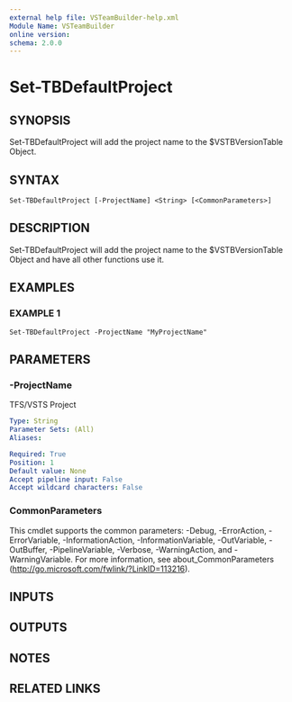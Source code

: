 ```yaml
---
external help file: VSTeamBuilder-help.xml
Module Name: VSTeamBuilder
online version:
schema: 2.0.0
---
```


# Set-TBDefaultProject

## SYNOPSIS
Set-TBDefaultProject will add the project name to the $VSTBVersionTable Object.

## SYNTAX

```
Set-TBDefaultProject [-ProjectName] <String> [<CommonParameters>]
```

## DESCRIPTION
Set-TBDefaultProject will add the project name to the $VSTBVersionTable Object and have all other
functions use it.

## EXAMPLES

### EXAMPLE 1
```
Set-TBDefaultProject -ProjectName "MyProjectName"
```

## PARAMETERS

### -ProjectName
TFS/VSTS Project

```yaml
Type: String
Parameter Sets: (All)
Aliases:

Required: True
Position: 1
Default value: None
Accept pipeline input: False
Accept wildcard characters: False
```

### CommonParameters
This cmdlet supports the common parameters: -Debug, -ErrorAction, -ErrorVariable, -InformationAction, -InformationVariable, -OutVariable, -OutBuffer, -PipelineVariable, -Verbose, -WarningAction, and -WarningVariable.
For more information, see about_CommonParameters (http://go.microsoft.com/fwlink/?LinkID=113216).

## INPUTS

## OUTPUTS

## NOTES

## RELATED LINKS
